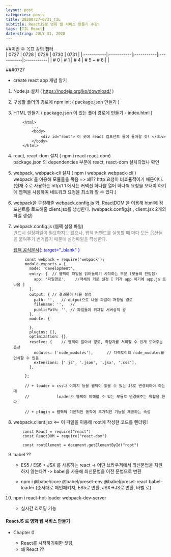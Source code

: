 ```yaml
---
layout: post
categories: posts
title: 20200727~0731_TIL
subtitle: ReactJS로 영화 웹 서비스 만들기 수강!
tags: [TIL React]
date-string: JULY 31, 2020
---
```

    
##이번 주 목표 강의 챕터  
|    0727    |    0728    |    0729    |    0730    |    0731    | 
|:-----------|:-----------|:-----------|:-----------|:-----------|
|     # 0    |     # 1    |     # 4    |  # 5 ~ # 6 |            |


###0727
+ create react app 개념 알기

1. Node.js 설치 ( https://nodejs.org/ko/download/ )

2. 구성할 폴더의 경로에 npm init ( package.json 만들기 )

3. HTML 만들기 ( package.json 이 있는 폴더 경로에 만들기 - index.html )  
    ```
        <html>
            ...
            <body>
                <div id="root"> 이 곳에 react 컴포넌트 들이 들어갈 것! </div>
            </body>
        </html>
   ```
   
4. react, react-dom 설치 ( npm i react react-dom)  
    package.json 의 dependencies 부분에 react, react-dom 설치되었나 확인
    
5. webpack, webpack-cli 설치 ( npm i webpack webpack-cli )  
    webpack 을 이용해 모듈들을 묶음 => 왜?? http 요청이 비효율적이기 때문이다.  
    (현재 주로 사용하는 http/1.1 에서는 커넥션 하나를 열어 하나씩 요청을 보내야 하기에 웹팩을 사용하여 네트워크 요청을 최소화 할 수 있다.)
    
6. webpack을 구성해줄 webpack.config.js 와, ReactDOM 을 이용해 html에 컴포넌트를 로드해줄 client.jsx를 생성한다.
    (webpack.config.js , client.jsx 2개의 파일 생성)
    
7. webpack.config.js (웹팩 설정 파일)  
   <span style="color:grey"> 반드시 설정파일이 필요하지는 않으나, 웹팩 커맨드를 실행할 때 마다 모든 옵션들을 붙여주기 번거롭기 때문에 설정파일을 작성한다. </span>
   
   <span style="color:blue">[웹팩 공식문서](https://webpack.js.org/configuration/){: target="_blank" }</span>
   ```
        const webpack = require('webpack');
        module.exports = {
          mode: 'development',
          entry: {  // 웹팩이 파일을 읽어들이기 시작하는 부분 (모듈의 진입점)
            app: '파일경로',    //객체의 키로 설정 [ 키가 app 이기에 app.js 로 나옴 ] 
          },
          output: { // 결과물이 나올 설정
            path: '',   // output으로 나올 파일이 저장될 경로
            filename: '',   // 
            publicPath: '', // 파일들이 위차할 서버상의 경
          },
          module: {
        
          },
          plugins: [],
          optimization: {},
          resolve: {    // 웹팩이 알아서 경로, 확장자를 처리할 수 있게 도와주는 옵션
            modules: ['node_modules'],      // 디렉토리의 node_modules를 인식할 수 있음
            extensions: ['.js', '.json', '.jsx', '.css'],
          },
   
        };
   
        // + loader = css나 이미지 등을 웹팩이 읽을 수 있는 JS로 변경되어야 하는데  
        //            loader가 웹팩이 이해할 수 있는 모듈로 변경해주는 역할을 한다.
   
        // + plugin = 웹팩의 기본적인 동작에 추가적인 기능을 제공하는 속성
   
   ```

8. webpack.client.jsx <== 이 파일을 이용해 root에 작성한 코드를 렌더링!
    ```
        const React = require("react")
        const ReactDOM = require("react-dom")
   
        const rootElement = document.getElementById("root")
   ```

9. babel ??  
    + ES5 / ES6 + JSX 를 사용하는 react -> 어떤 브라우저에서 최신문법을 지원하지 않는다?! -> babel을 사용해 최신문법을 이전 문법으로 변환
    
    + npm i @babel/core @babel/preset-env @babel/preset-react babel-loader  (순서대로 메인패키지, ES5로 변환, JSX->JS로 변환, 바벨 로)
    
10. npm i react-hot-loader webpack-dev-server  
    + 실시간 리로딩 기능  
    
    
#### ReactJS 로 영화 웹 서비스 만들기  
+ Chapter 0  

    - React를 시작하기위한 셋팅,  
    - 왜 React ??
    
